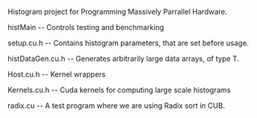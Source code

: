 Histogram project for Programming Massively Parrallel Hardware.

histMain         -- Controls testing and benchmarking

setup.cu.h       -- Contains histogram parameters, that are set before usage.

histDataGen.cu.h -- Generates arbitrarily large data arrays, of type T.

Host.cu.h        -- Kernel wrappers

Kernels.cu.h     -- Cuda kernels for computing large scale histograms

radix.cu         -- A test program where we are using Radix sort in CUB.
